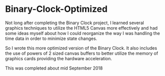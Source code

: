 # Binary-Clock-Optimized
Not long after completing the Binary Clock project, I learned several graphics techniques to utilize the HTML5 Canvas more effectively and had some ideas myself about how I could reorganize the way I was handling the time data in order to minimize state changes.

So I wrote this more optimized version of the Binary Clock.  It also includes the use of powers of 2 sized canvas buffers to better utilize the memory of graphics cards providing the hardware acceleration.

This was completed about mid September 2018
